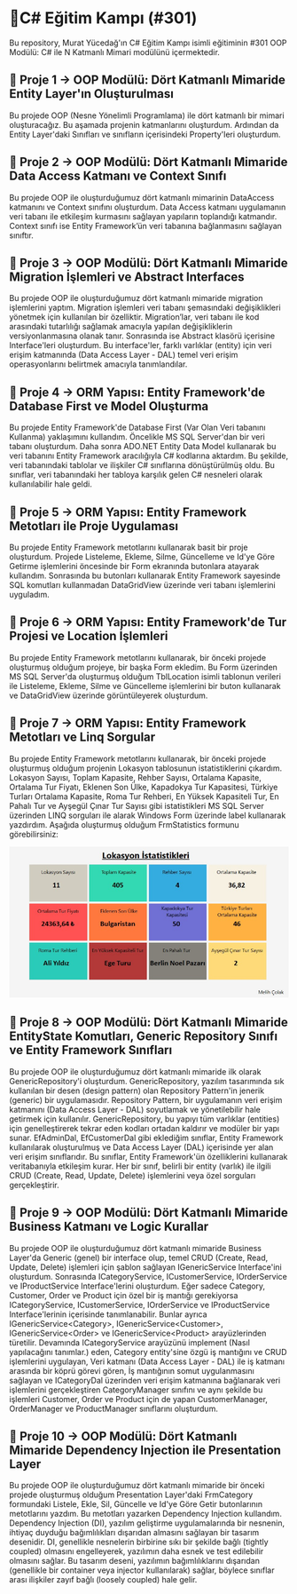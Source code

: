 # :gem:C# Eğitim Kampı (#301)
Bu repository, Murat Yücedağ'ın C# Eğitim Kampı isimli eğitiminin #301 OOP Modülü: C# ile N Katmanlı Mimari modülünü içermektedir.

## :pushpin: Proje 1 -> OOP Modülü: Dört Katmanlı Mimaride Entity Layer'ın Oluşturulması
Bu projede OOP (Nesne Yönelimli Programlama) ile dört katmanlı bir mimari oluşturacağız. Bu aşamada projenin katmanlarını oluşturdum. Ardından da Entity Layer'daki Sınıfları ve sınıfların içerisindeki Property'leri oluşturdum.

## :pushpin: Proje 2 -> OOP Modülü: Dört Katmanlı Mimaride Data Access Katmanı ve Context Sınıfı
Bu projede OOP ile oluşturduğumuz dört katmanlı mimarinin DataAccess katmanını ve Context sınıfını oluşturdum. Data Access katmanı uygulamanın veri tabanı ile etkileşim kurmasını sağlayan yapıların toplandığı katmandır. Context sınıfı ise Entity Framework’ün veri tabanına bağlanmasını sağlayan sınıftır.

## :pushpin: Proje 3 -> OOP Modülü: Dört Katmanlı Mimaride Migration İşlemleri ve Abstract Interfaces
Bu projede OOP ile oluşturduğumuz dört katmanlı mimaride migration işlemlerini yaptım. Migration işlemleri veri tabanı şemasındaki değişiklikleri yönetmek için kullanılan bir özelliktir. Migration’lar, veri tabanı ile kod arasındaki tutarlılığı sağlamak amacıyla yapılan değişikliklerin versiyonlanmasına olanak tanır. Sonrasında ise Abstract klasörü içerisine Interface'leri oluşturdum. Bu interface'ler, farklı varlıklar (entity) için veri erişim katmanında (Data Access Layer - DAL) temel veri erişim operasyonlarını belirtmek amacıyla tanımlandılar.

## :pushpin: Proje 4 -> ORM Yapısı: Entity Framework'de Database First ve Model Oluşturma
Bu projede Entity Framework'de Database First (Var Olan Veri tabanını Kullanma) yaklaşımını kullandım. Öncelikle MS SQL Server'dan bir veri tabanı oluşturdum. Daha sonra ADO.NET Entity Data Model kullanarak bu veri tabanını Entity Framework aracılığıyla C# kodlarına aktardım. Bu şekilde, veri tabanındaki tablolar ve ilişkiler C# sınıflarına dönüştürülmüş oldu. Bu sınıflar, veri tabanındaki her tabloya karşılık gelen C# nesneleri olarak kullanılabilir hale geldi.

## :pushpin: Proje 5 -> ORM Yapısı: Entity Framework Metotları ile Proje Uygulaması
Bu projede Entity Framework metotlarını kullanarak basit bir proje oluşturdum. Projede Listeleme, Ekleme, Silme, Güncelleme ve Id'ye Göre Getirme işlemlerini öncesinde bir Form ekranında butonlara atayarak kullandım. Sonrasında bu butonları kullanarak Entity Framework sayesinde SQL komutları kullanmadan DataGridView üzerinde veri tabanı işlemlerini uyguladım.

## :pushpin: Proje 6 -> ORM Yapısı: Entity Framework'de Tur Projesi ve Location İşlemleri
Bu projede Entity Framework metotlarını kullanarak, bir önceki projede oluşturmuş olduğum projeye, bir başka Form ekledim. Bu Form üzerinden MS SQL Server'da oluşturmuş olduğum TblLocation isimli tablonun verileri ile Listeleme, Ekleme, Silme ve Güncelleme işlemlerini bir buton kullanarak ve DataGridView üzerinde görüntüleyerek oluşturdum.

## :pushpin: Proje 7 -> ORM Yapısı: Entity Framework Metotları ve Linq Sorgular
Bu projede Entity Framework metotlarını kullanarak, bir önceki projede oluşturmuş olduğum projenin Lokasyon tablosunun istatistiklerini çıkardım. Lokasyon Sayısı, Toplam Kapasite, Rehber Sayısı, Ortalama Kapasite, Ortalama Tur Fiyatı, Eklenen Son Ülke, Kapadokya Tur Kapasitesi, Türkiye Turları Ortalama Kapasite, Roma Tur Rehberi, En Yüksek Kapasiteli Tur, En Pahalı Tur ve Ayşegül Çınar Tur Sayısı gibi istatistikleri MS SQL Server üzerinden LINQ sorguları ile alarak Windows Form üzerinde label kullanarak yazdırdım. Aşağıda oluşturmuş olduğum FrmStatistics formunu görebilirsiniz:

<div align="center">
  <img src="https://github.com/melihcolak0/CSharpEgitimKampiMY301/blob/ac72eb081f3ef57cc0425d418281b3ed496a368f/locationStatisticsSS.jpg" alt="image alt">
</div>

## :pushpin: Proje 8 -> OOP Modülü: Dört Katmanlı Mimaride EntityState Komutları, Generic Repository Sınıfı ve Entity Framework Sınıfları
Bu projede OOP ile oluşturduğumuz dört katmanlı mimaride ilk olarak GenericRepository'i oluşturdum. GenericRepository, yazılım tasarımında sık kullanılan bir desen (design pattern) olan Repository Pattern'in jenerik (generic) bir uygulamasıdır. Repository Pattern, bir uygulamanın veri erişim katmanını (Data Access Layer - DAL) soyutlamak ve yönetilebilir hale getirmek için kullanılır. GenericRepository, bu yapıyı tüm varlıklar (entities) için genelleştirerek tekrar eden kodları ortadan kaldırır ve modüler bir yapı sunar. EfAdminDal, EfCustomerDal gibi eklediğim sınıflar, Entity Framework kullanılarak oluşturulmuş ve Data Access Layer (DAL) içerisinde yer alan veri erişim sınıflarıdır. Bu sınıflar, Entity Framework'ün özelliklerini kullanarak veritabanıyla etkileşim kurar. Her bir sınıf, belirli bir entity (varlık) ile ilgili CRUD (Create, Read, Update, Delete) işlemlerini veya özel sorguları gerçekleştirir.

## :pushpin: Proje 9 -> OOP Modülü: Dört Katmanlı Mimaride Business Katmanı ve Logic Kurallar
Bu projede OOP ile oluşturduğumuz dört katmanlı mimaride Business Layer'da Generic (genel) bir interface olup, temel CRUD (Create, Read, Update, Delete) işlemleri için şablon sağlayan IGenericService Interface'ini oluşturdum. Sonrasında ICategoryService, ICustomerService, IOrderService ve IProductService Interface'lerini oluşturdum. Eğer sadece Category, Customer, Order ve Product için özel bir iş mantığı gerekiyorsa ICategoryService, ICustomerService, IOrderService ve IProductService Interface'lerinin içerisinde tanımlanabilir. Bunlar ayrıca IGenericService<<awd>Category>, IGenericService<<awd>Customer>, IGenericService<<awd>Order> ve IGenericService<<awd>Product> arayüzlerinden türetilir. Devamında ICategoryService arayüzünü implement (Nasıl yapılacağını tanımlar.) eden, Category entity'sine özgü iş mantığını ve CRUD işlemlerini uygulayan, Veri katmanı (Data Access Layer - DAL) ile iş katmanı arasında bir köprü görevi gören, İş mantığının somut uygulanmasını sağlayan ve ICategoryDal üzerinden veri erişim katmanına bağlanarak veri işlemlerini gerçekleştiren CategoryManager sınıfını ve aynı şekilde bu işlemleri Customer, Order ve Product için de yapan CustomerManager, OrderManager ve ProductManager sınıflarını oluşturdum.

## :pushpin: Proje 10 -> OOP Modülü: Dört Katmanlı Mimaride Dependency Injection ile Presentation Layer
Bu projede OOP ile oluşturduğumuz dört katmanlı mimaride bir önceki projede oluşturmuş olduğum Presentation Layer'daki FrmCategory formundaki Listele, Ekle, Sil, Güncelle ve Id'ye Göre Getir butonlarının metotlarını yazdım. Bu metotları yazarken Dependency Injection kullandım. Dependency Injection (DI), yazılım geliştirme uygulamalarında bir nesnenin, ihtiyaç duyduğu bağımlılıkları dışarıdan almasını sağlayan bir tasarım desenidir. DI, genellikle nesnelerin birbirine sıkı bir şekilde bağlı (tightly coupled) olmasını engelleyerek, yazılımın daha esnek ve test edilebilir olmasını sağlar. Bu tasarım deseni, yazılımın bağımlılıklarını dışarıdan (genellikle bir container veya injector kullanılarak) sağlar, böylece sınıflar arası ilişkiler zayıf bağlı (loosely coupled) hale gelir.

